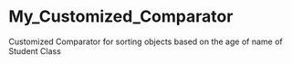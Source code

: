 # My_Customized_Comparator
 Customized Comparator for sorting objects based on the age of name of Student Class
